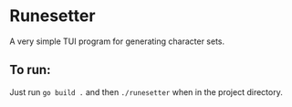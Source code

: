 # Runesetter

A very simple TUI program for generating character sets.

## To run:

Just run `go build .` and then `./runesetter` when in the project directory.
